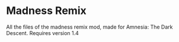 # Madness Remix
All the files of the madness remix mod, made for Amnesia: The Dark Descent. Requires version 1.4
